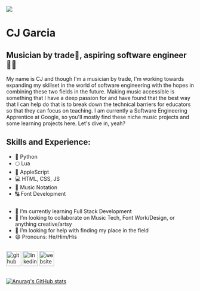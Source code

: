 ![](https://scontent-atl3-2.xx.fbcdn.net/v/t31.18172-8/23275513_148134022584843_2723112266250699551_o.png?_nc_cat=111&ccb=1-5&_nc_sid=973b4a&_nc_ohc=lPFo3lqT2F8AX_jETCS&_nc_ht=scontent-atl3-2.xx&oh=00_AT_hYBDLPctF_cm6BOGjETTSXR72kyz_bwCa1ypgvkzqcg&oe=61E3E3CE)

# CJ Garcia
## Musician by trade🎵, aspiring software engineer🧑‍💻
My name is CJ and though I'm a musician by trade, I'm working towards expanding my skillset in the world of software engineering with the hopes in combining these two fields in the future. Making music accessible is something that I have a deep passion for and have found that the best way that I can help do that is to break down the technical barriers for educators so that they can focus on teaching. I am currently a Software Engineering Apprentice at Google, so you'll mostly find these niche music projects and some learning projects here. Let's dive in, yeah?

## Skills and Experience: 
- 🐍 Python
- 🌕 Lua 
- 🍎 AppleScript
- 💻 HTML, CSS, JS
- 🎼 Music Notation
- 🔠 Font Development

## 
- 🌱 I’m currently learning Full Stack Development 
- 👯 I’m looking to collaborate on Music Tech, Font Work/Design, or anything creative/artsy 
- 🤔 I’m looking for help with finding my place in the field 
- 😄 Pronouns: He/Him/His 

## 
[<img src='https://cdn.jsdelivr.net/npm/simple-icons@3.0.1/icons/github.svg' alt='github' height='40'>](https://github.com/CJGarciaMusic)  [<img src='https://cdn.jsdelivr.net/npm/simple-icons@3.0.1/icons/linkedin.svg' alt='linkedin' height='40'>](https://www.linkedin.com/in/cj-garcia-music/)  [<img src='https://cdn.jsdelivr.net/npm/simple-icons@3.0.1/icons/icloud.svg' alt='website' height='40'>](https://cjgarciamusic.wixsite.com/cjgm)  


## 
[![Anurag's GitHub stats](https://github-readme-stats.vercel.app/api?username=cjgarciamusic)](https://github.com/anuraghazra/github-readme-stats)
